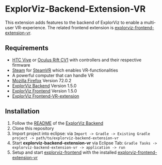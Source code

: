 [//]: # (This readme is partly copied from other extension readmes to ensure consistency in the ExplorViz project)
# ExplorViz-Backend-Extension-VR

This extension adds features to the backend of ExplorViz to enable a multi-user VR-experience. 
The related frontend extension is [explorviz-frontend-extension-vr](https://github.com/ExplorViz/explorviz-frontend-extension-vr).

## Requirements
- [HTC Vive](https://www.vive.com) or [Oculus Rift CV1](https://www.oculus.com/rift/) with controllers and their respective firmware
- [Steam](https://store.steampowered.com/) for [SteamVR](https://store.steampowered.com/steamvr) which enables VR-functionalities
- A powerful computer that can handle VR
- [Mozilla Firefox](https://www.mozilla.org/) Version 72.0.2
- [ExplorViz Backend](https://github.com/ExplorViz/explorviz-backend) Version 1.5.0
- [ExplorViz Frontend](https://github.com/ExplorViz/explorviz-frontend) Version 1.5.0
- [ExplorViz Frontend-VR-extension](https://github.com/ExplorViz/explorviz-frontend-extension-vr)

## Installation
1. Follow the [README](https://github.com/ExplorViz/explorviz-backend) of the [ExplorViz Backend](https://github.com/ExplorViz/explorviz-backend)
2. Clone this repository
3. Import project into eclipse: via `Import -> Gradle -> Existing Gradle project -> path/to/explorviz-backend-extension-vr`
4. Start **explorviz-backend-extension-vr** via Eclipse Tab: `Gradle Tasks -> explorviz-backend-extension-vr -> application -> run`
5. Setup and start [explorviz-frontend](https://github.com/ExplorViz/explorviz-frontend) with the installed [explorviz-frontend-extension-vr](https://github.com/ExplorViz/explorviz-frontend-extension-vr)

